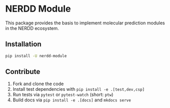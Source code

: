 # NERDD Module

This package provides the basis to implement molecular prediction modules in the
NERDD ecosystem.

## Installation

```bash
pip install -U nerdd-module
```


## Contribute

1. Fork and clone the code
2. Install test dependencies with ```pip install -e .[test,dev,csp]```
3. Run tests via ```pytest``` or ```pytest-watch``` (short: ```ptw```)
4. Build docs via ```pip install -e .[docs]``` and ```mkdocs serve```